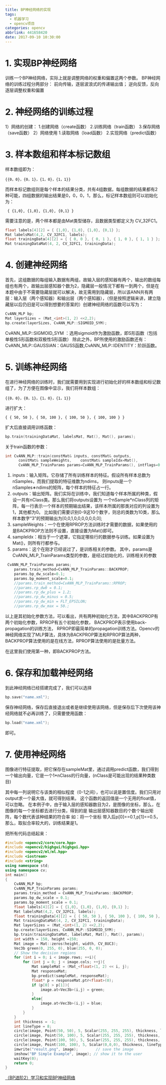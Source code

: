 ```yaml
---
title: BP神经网络的实现
tags:
  - 机器学习
  - opencv项目
categories: opencv
abbrlink: 441658420
date: 2017-09-10 10:30:00
---
```


<!-- toc -->
<!-- more -->

# 1. 实现BP神经网络

训练一个BP神经网络，实际上就是调整网络的权重和偏置这两个参数。
BP神经网络的训练过程分两部分：
前向传输，逐层波浪式的传递输出值；
逆向反馈，反向逐层调整权重和偏置

# 2. 神经网络的训练过程

1）网络的创建：
1.创建网络（create函数）
2.训练网络（train函数）
3.保存网络（save函数）
2）网络使用
1.读取网络（load函数）
2.实现网络（predict函数）

# 3. 样本数组和样本标记数组

样本数组即为：
```
{{0，0}，{0，1}，{1，0}，{1，1}}
```
而样本标记数组则是每个样本的结果分类，共有4组数据，每组数据的结果都有2种可能，四组数据的输出结果是0，0，0，1，那么，标记样本数组则可以初始化为：
```
 { {1,0}, {1,0}, {1,0}, {0,1} }
```
需要注意的是，两个样本都是由Mat类型储存，且数据类型都定义为 CV_32FC1。

```c++
float labels[4][2] = { {1,0}, {1,0}, {1,0}, {0,1} };
Mat labelsMat(4,2, CV_32FC1, labels);
float trainingData[4][2] = { { 0, 0 }, { 0, 1 }, { 1, 0 }, { 1, 1 } };
Mat trainingDataMat(4, 2, CV_32FC1, trainingData);
```


# 4. 创建神经网络

首先，这组数据的每组输入数据有两组，故输入层的感知器有两个，输出的数组每组也有两个，故输出层感知器个数为2，隐藏层一般情况下都有一到两个，但是在本题中由于不需要隐藏层就可以解决，故无需用到隐藏层，所以该ANN共有两层：输入层（两个感知器）和输出层（两个感知器），（但是按照逻辑来讲，建立隐藏层以后仍旧是可以得到想要的答案的）创建神经网络的函数可以写为：

```c++
CvANN_MLP bp;
Mat layerSizes = (Mat_<int>(1, 2) <<2,2); 
bp.create(layerSizes, CvANN_MLP::SIGMOID_SYM);
```

CvANN_MLP::SIGMOID_SYM ：选用sigmoid作为激励函数，即S形函数（包括单极性S形函数和双极性S形函数）
除此之外，BP所使用的激励函数还有：CvANN_MLP::GAUSSIAN：GAUSS函数,CvANN_MLP::IDENTITY：阶跃函数。

# 5. 训练神经网络

在进行神经网络的训练时，我们就需要用到实现进行初始化好的样本数组和标记数组了，为了方便在图像中显示，我们将样本数组：

```
{{0，0}，{0，1}，{1，0}，{1，1}}
```
进行扩大：
```
{ { 50, 50 }, { 50, 100 }, { 100, 50 }, { 100, 100 } }
```
扩大后直接调用训练函数：

```c++
bp.train(trainingDataMat, labelsMat, Mat(), Mat(), params);
```

关于train函数的参数：

```c++
int CvANN_MLP::train(constMat& inputs, constMat& outputs, 
      constMat& sampleWeights,    constMat& sampleIdx=Mat(), 
      CvANN_MLP_TrainParams params=CvANN_MLP_TrainParams(), intflags=0 );
```

1) inputs：输入矩阵。它存储了所有训练样本的特征。假设所有样本总数为nSamples，而我们提取的特征维数为ndims，
则inputs是一个nSamples∗ndims的矩阵，每个样本的特征占一行。
2) outputs：输出矩阵。我们实际在训练中，我们知道每个样本所属的种类，假设一共有nClass类。那么我们将outputs设置为
一个nSample*nClass列的矩阵，每一行表示一个样本的预期输出结果，该样本所属的那类对应的列设置为1，其他都为0。
比如我们需要识别0-9这10个数字，则总的类数为10类，那么样本数字“3”的预期输出为[0,0,1,0,0,0,0,0,0,0];
3) sampleWeights：一个在使用RPROP方法训练时才需要的数据，如果使用的是BACKPROP方法则不设置，直接设置为Mat()即可。
4) sampleIdx：相当于一个遮罩，它指定哪些行的数据参与训练。如果设置为Mat()，则所有行都参与。
5) params：这个在刚才已经说过了，是训练相关的参数。
其中，params是CvANN_MLP_TrainParams类型的参数，是经过初始化的，训练相关的参数

```c++
 CvANN_MLP_TrainParams params;  
    params.train_method=CvANN_MLP_TrainParams::BACKPROP;  
    params.bp_dw_scale=0.1;  
    params.bp_moment_scale=0.1;  
    //params.train_method=CvANN_MLP_TrainParams::RPROP;  
    //params.rp_dw0 = 0.1;   
    //params.rp_dw_plus = 1.2;   
    //params.rp_dw_minus = 0.5;  
    //params.rp_dw_min = FLT_EPSILON;   
    //params.rp_dw_max = 50.;
```

以上是其初始化参数方法，可以看出，共有两种初始化方法，其中BACKPROP有两个初始化参数，RPROP有五个初始化参数，
BACKPROP表示使用back-propagation的训练方法，
RPROP即最简单的propagation训练方法。Opencv的神经网络实现了MLP算法，具体为BACKPROP算法和RPROP算法两种，BACKPROP算法使用的是在线方法，RPROP算法使用的是批量方法。

在这里我们使用第一种，即BACKPROP方法。

# 6. 保存和加载神经网络

到此神经网络已经搭建完成了，我们可以选择

```c++
bp.save("name.xml");
```

保存神经网络，保存后直接退出或者是继续使用该网络，但是保存后下次使用该神经网络就不必再训练了，只需要使用函数：

```c++
bp.load("name.xml");
```
即可。

# 7. 使用神经网络

图像进行特征提取，把它保存在sampleMat里，通过调用predict函数，我们得到一个输出向量，它是一个1*nClass的行向量，(nClass是可能出现的结果种类数目)

其中每一列说明它与该类的相似程度（0-1之间），也可以说是置信度。我们只用对output求一个最大值，就可得到结果。
这个函数的返回值是一个无用的float值，可以忽略。
在本例子中，由于输入层的感知器数目为2，是图像的坐标，那么，在图像的每一个坐标都去进行分类，得到的是 输出层感知器数目的个数个输出矩阵，每个数代表该种结果的符合率
如：将一个坐标 带入后p[0]==0.1,p[1]==0.5，那么，取拟合率较大的，训练结果是1。


把所有代码总结起来：

```c++
#include <opencv2/core/core.hpp>  
#include <opencv2/highgui/highgui.hpp>  
#include <opencv2/ml/ml.hpp>  
#include <iostream>  
#include <string>  
using namespace std;
using namespace cv;
int main()
{
    CvANN_MLP bp;
    CvANN_MLP_TrainParams params;
    params.train_method = CvANN_MLP_TrainParams::BACKPROP;  
    params.bp_dw_scale = 0.1;
    params.bp_moment_scale = 0.1;
    float labels[4][2] = { {1,0}, {1,0}, {1,0}, {0,1} };
    Mat labelsMat(4,2, CV_32FC1, labels);
    float trainingData[4][2] = { { 50, 50 }, { 50, 100 }, { 100, 50 }, { 100, 100 } };
    Mat trainingDataMat(4, 2, CV_32FC1, trainingData);
    Mat layerSizes = (Mat_<int>(1, 2) <<2,2); 
    bp.create(layerSizes, CvANN_MLP::SIGMOID_SYM);
    bp.train(trainingDataMat, labelsMat, Mat(), Mat(), params);  
    int width = 150, height =150;
    Mat image = Mat::zeros(height, width, CV_8UC3);
    Vec3b green(0, 255, 0), blue(255, 0, 0);
    // Show the decision regions
    for (int i = 0; i < image.rows; ++i){
        for (int j = 0; j < image.cols; ++j){
            Mat sampleMat = (Mat_<float>(1, 2) << i, j);
            Mat responseMat;
            bp.predict(sampleMat, responseMat);
            float* p = responseMat.ptr<float>(0);
            if (p[0] > p[1]){
                image.at<Vec3b>(i,j) = green;
            }
            else{
                image.at<Vec3b>(i,j) = blue;
            }
        }
    }
    int thickness = -1;
    int lineType = 8;
    circle(image, Point(50, 50), 5, Scalar(255, 255, 255), thickness, lineType);
    circle(image, Point(50, 100), 5, Scalar(255, 255, 255), thickness, lineType);
    circle(image, Point(100, 50), 5, Scalar(255, 255, 255), thickness, lineType);
    circle(image, Point(100, 100), 5, Scalar(0,0,0), thickness, lineType);
    imwrite("result.png", image);        // save the image  
    imshow("BP Simple Example", image); // show it to the user  
    waitKey(0);
    return 0;
}
```
[（BP进阶2）学习和实现BP神经网络](http://www.jianshu.com/p/b676d732b982)